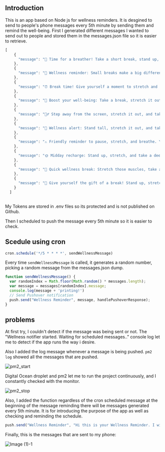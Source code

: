 ## Introduction
This is an app based on Node js for wellness reminders.
It is desgined to send to people's phone messages every 5th minute by sending them and remind the well-being.
First I generated different messages I wanted to send out to people and stored them in the messages.json file so it is easier to retrieve.

```javascript
[
    {
      "message": "🌿 Time for a breather! Take a short break, stand up, and stretch those limbs. Your body will thank you! 💆‍♂️ #SelfCareBreak"
    },
    {
      "message": "🌟 Wellness reminder: Small breaks make a big difference! Stand up, stretch, and recharge for a more productive you. 💪 #SelfCare #WellnessWednesday"
    },
    {
      "message": "⏰ Break time! Give yourself a moment to stretch and reset. Your body and mind will thank you for this little act of self-care. 🧘‍♀️ #WellnessReminder"
    },
    {
      "message": "🌈 Boost your well-being: Take a break, stretch it out, and breathe in positivity. Your mind deserves a little vacation too! 🌬️ #WellnessFirst"
    },
    {
      "message": "🚶‍♂️ Step away from the screen, stretch it out, and take a moment for yourself. Your body and mind will thank you for this act of self-love. 💖 #WellnessBreak"
    },
    {
      "message": "🌼 Wellness alert: Stand tall, stretch it out, and take a moment to breathe. Your body deserves a break, and so do you! 🌬️ #SelfCare"
    },
    {
      "message": "⚠️ Friendly reminder to pause, stretch, and breathe. Your well-being matters. Take a moment for yourself. 🌿 #WellnessMatters"
    },
    {
      "message": "🌞 Midday recharge: Stand up, stretch, and take a deep breath. A little self-care goes a long way! 💆‍♀️ #WellnessWednesday"
    },
    {
      "message": "🌱 Quick wellness break: Stretch those muscles, take a deep breath, and let go of any tension. Your body deserves this mini-vacation. 🧘‍♂️ #SelfCareReminder"
    },
    {
      "message": "🌺 Give yourself the gift of a break! Stand up, stretch, and take a mindful moment to reset. Your well-being is a priority. 💖 #WellnessPause"
    }
  ]
  
```
My Tokens are stored in .env files so its protected and is not published on Github. 

Then I scheduled to push the message every 5th minute so it is easier to check.

## Scedule using cron

```javascript
cron.schedule('*/5 * * * *', sendWellnessMessage)
```
Every time ``sendWellnessMessage`` is called, it generates a random number, picking a random message from the messages.json dump.

```javascript
function sendWellnessMessage() {
  var randomIndex = Math.floor(Math.random() * messages.length);
  var message = messages[randomIndex].message;
  console.log(message + 'printing!')
  // Send Pushover notification
  push.send("Wellness Reminder", message, handlePushoverResponse);
}
```
## problems
At first try, I couldn't detect if the message was being sent or not. The "Wellness notifier started. Waiting for scheduled messages.." console log let me to detect if the app runs the way i desire.  

Also I added the log message whenever a message is being pushed. 
``pm2 log`` showed all the messages that are pushed.



![pm2_start](https://github.com/JXINN1/06_assignment/assets/146362069/eb794840-5cea-4534-97c6-08d64838ebfe)

Digital Ocean droplet and pm2 let me to run the project continuously, and I constantly checked with the monitor.

![pm2_stop](https://github.com/JXINN1/06_assignment/assets/146362069/cdedaede-dcdc-4f62-9870-fb032ebcd2a0)


Also, I added the function regardless of the cron scheduled message at the beginning of the message reminding there will be messages generated every 5th minute.
It is for introducing the purpose of the app as well as checking and reminding the schedule.

```javascript
push.send("Wellness Reminder", "Hi this is your Wellness Reminder. I will be sending you wellness reminders every 5th min!", handlePushoverResponse);
```

Finally, this is the messages that are sent to my phone:

![Image (1)-1](https://github.com/JXINN1/06_assignment/assets/146362069/0c5cefc6-a48a-4e52-aa43-66f66596d9ad)


